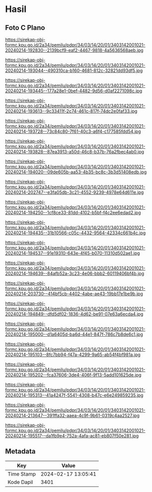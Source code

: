 # Hasil

## Foto C Plano

https://sirekap-obj-formc.kpu.go.id/2a34/pemilu/pdpr/34/03/14/20/01/3403142001021-20240214-192830--2139bcf9-eaf2-4467-9818-4a5636568aeb.jpg

https://sirekap-obj-formc.kpu.go.id/2a34/pemilu/pdpr/34/03/14/20/01/3403142001021-20240214-193044--490310ca-b160-4681-812c-32821dd93df5.jpg

https://sirekap-obj-formc.kpu.go.id/2a34/pemilu/pdpr/34/03/14/20/01/3403142001021-20240214-193445--177a28e1-0bef-4482-9d56-d0af2271098c.jpg

https://sirekap-obj-formc.kpu.go.id/2a34/pemilu/pdpr/34/03/14/20/01/3403142001021-20240214-193613--9c33411f-2c74-461c-817f-74dc2e0faf33.jpg

https://sirekap-obj-formc.kpu.go.id/2a34/pemilu/pdpr/34/03/14/20/01/3403142001021-20240214-193728--73c84c80-7f61-40c3-a6f4-c177585fdd54.jpg

https://sirekap-obj-formc.kpu.go.id/2a34/pemilu/pdpr/34/03/14/20/01/3403142001021-20240214-193828--87ea3913-a50d-46c8-b37b-76a2fbec4ab0.jpg

https://sirekap-obj-formc.kpu.go.id/2a34/pemilu/pdpr/34/03/14/20/01/3403142001021-20240214-194020--09de605b-aa53-4b35-bc8c-3b3d51408edb.jpg

https://sirekap-obj-formc.kpu.go.id/2a34/pemilu/pdpr/34/03/14/20/01/3403142001021-20240214-202747--e3fa05db-3c21-4552-9239-4978e64d611e.jpg

https://sirekap-obj-formc.kpu.go.id/2a34/pemilu/pdpr/34/03/14/20/01/3403142001021-20240214-194250--1cf8ce33-81dd-4102-b5bf-f4c2ee6edad2.jpg

https://sirekap-obj-formc.kpu.go.id/2a34/pemilu/pdpr/34/03/14/20/01/3403142001021-20240214-194435--31b10566-c05c-4432-9564-42334c661b4c.jpg

https://sirekap-obj-formc.kpu.go.id/2a34/pemilu/pdpr/34/03/14/20/01/3403142001021-20240214-194537--91e19310-643e-4f45-b070-11310d502ae1.jpg

https://sirekap-obj-formc.kpu.go.id/2a34/pemilu/pdpr/34/03/14/20/01/3403142001021-20240214-194639--84afb52a-3c23-4e06-bbb2-60119406bf4b.jpg

https://sirekap-obj-formc.kpu.go.id/2a34/pemilu/pdpr/34/03/14/20/01/3403142001021-20240214-203730--414bf5cb-4402-4abe-ae43-19bb17e1be9b.jpg

https://sirekap-obj-formc.kpu.go.id/2a34/pemilu/pdpr/34/03/14/20/01/3403142001021-20240214-194849--dfd5df02-1836-4d62-be91-07e63a6ecda4.jpg

https://sirekap-obj-formc.kpu.go.id/2a34/pemilu/pdpr/34/03/14/20/01/3403142001021-20240214-195000--d1a6405d-ba6d-44e1-847f-786c7b8de6c1.jpg

https://sirekap-obj-formc.kpu.go.id/2a34/pemilu/pdpr/34/03/14/20/01/3403142001021-20240214-195103--8fc7bb94-f47a-4299-9a65-ab54f4bf981a.jpg

https://sirekap-obj-formc.kpu.go.id/2a34/pemilu/pdpr/34/03/14/20/01/3403142001021-20240214-195202--fca37606-3de4-406f-9f13-5add101625de.jpg

https://sirekap-obj-formc.kpu.go.id/2a34/pemilu/pdpr/34/03/14/20/01/3403142001021-20240214-195313--41a4247f-5541-4308-b47c-e6e249859235.jpg

https://sirekap-obj-formc.kpu.go.id/2a34/pemilu/pdpr/34/03/14/20/01/3403142001021-20240214-213647--391ffa32-aaea-4c9f-9b61-0319c4aa2527.jpg

https://sirekap-obj-formc.kpu.go.id/2a34/pemilu/pdpr/34/03/14/20/01/3403142001021-20240214-195517--da1fb9e4-752a-4afa-ac81-eb807f50e281.jpg


## Metadata

| Key        | Value               |
| ---------- | ------------------- |
| Time Stamp | 2024-02-17 13:05:41 |
| Kode Dapil | 3401                |



